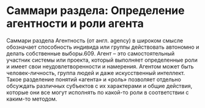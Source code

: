 # Саммари раздела: Определение агентности и роли агента

Саммари раздела
Агентность (от англ. agency) в широком смысле обозначает способность индивида или группы действовать автономно и делать собственные выборы.609. Агент – это самостоятельный участник системы или проекта, который выполняет определенные роли и имеет свои неудовлетворенности и намерения. Агентом может быть человек-личность, группа людей и даже искусственный интеллект. Такое разделение понятий «агента» и «роль» позволяет отдельно обсуждать различных субъектов с их характерами и общие действия, которые они все могут исполнять по какой-то роли в соответствии с каким-то методом.
